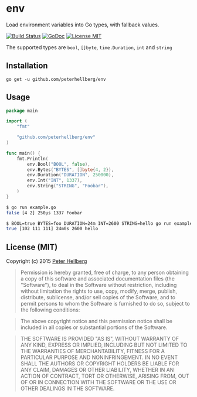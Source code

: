 # env

Load environment variables into Go types, with fallback values.

[![Build Status](https://travis-ci.org/peterhellberg/env.svg?branch=master)](https://travis-ci.org/peterhellberg/env)
[![GoDoc](https://img.shields.io/badge/godoc-reference-blue.svg?style=flat)](https://godoc.org/github.com/peterhellberg/env)
[![License MIT](https://img.shields.io/badge/license-MIT-lightgrey.svg?style=flat)](https://github.com/peterhellberg/env#license-mit)

The supported types are `bool`, `[]byte`, `time.Duration`, `int` and `string`

## Installation

    go get -u github.com/peterhellberg/env

## Usage

```go
package main

import (
	"fmt"

	"github.com/peterhellberg/env"
)

func main() {
	fmt.Println(
		env.Bool("BOOL", false),
		env.Bytes("BYTES", []byte{4, 2}),
		env.Duration("DURATION", 250000),
		env.Int("INT", 1337),
		env.String("STRING", "Foobar"),
	)
}
```

```bash
$ go run example.go
false [4 2] 250µs 1337 Foobar

$ BOOL=true BYTES=foo DURATION=24m INT=2600 STRING=hello go run example.go
true [102 111 111] 24m0s 2600 hello
```

## License (MIT)

Copyright (c) 2015 [Peter Hellberg](http://c7.se/)

> Permission is hereby granted, free of charge, to any person obtaining
> a copy of this software and associated documentation files (the
> "Software"), to deal in the Software without restriction, including
> without limitation the rights to use, copy, modify, merge, publish,
> distribute, sublicense, and/or sell copies of the Software, and to
> permit persons to whom the Software is furnished to do so, subject to
> the following conditions:

> The above copyright notice and this permission notice shall be
> included in all copies or substantial portions of the Software.

> THE SOFTWARE IS PROVIDED "AS IS", WITHOUT WARRANTY OF ANY KIND,
> EXPRESS OR IMPLIED, INCLUDING BUT NOT LIMITED TO THE WARRANTIES OF
> MERCHANTABILITY, FITNESS FOR A PARTICULAR PURPOSE AND
> NONINFRINGEMENT. IN NO EVENT SHALL THE AUTHORS OR COPYRIGHT HOLDERS BE
> LIABLE FOR ANY CLAIM, DAMAGES OR OTHER LIABILITY, WHETHER IN AN ACTION
> OF CONTRACT, TORT OR OTHERWISE, ARISING FROM, OUT OF OR IN CONNECTION
> WITH THE SOFTWARE OR THE USE OR OTHER DEALINGS IN THE SOFTWARE.
